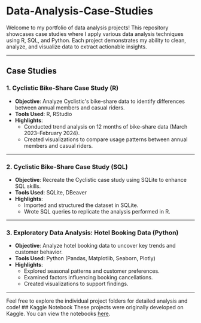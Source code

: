 # Data-Analysis-Case-Studies

Welcome to my portfolio of data analysis projects! This repository showcases case studies where I apply various data analysis techniques using R, SQL, and Python. Each project demonstrates my ability to clean, analyze, and visualize data to extract actionable insights.

---

## **Case Studies**

### 1. Cyclistic Bike-Share Case Study (R)
- **Objective**: Analyze Cyclistic's bike-share data to identify differences between annual members and casual riders.
- **Tools Used**: R, RStudio
- **Highlights**:
  - Conducted trend analysis on 12 months of bike-share data (March 2023–February 2024).
  - Created visualizations to compare usage patterns between annual members and casual riders.


---

### 2. Cyclistic Bike-Share Case Study (SQL)
- **Objective**: Recreate the Cyclistic case study using SQLite to enhance SQL skills.
- **Tools Used**: SQLite, DBeaver
- **Highlights**:
  - Imported and structured the dataset in SQLite.
  - Wrote SQL queries to replicate the analysis performed in R.
  

---

### 3. Exploratory Data Analysis: Hotel Booking Data (Python)
- **Objective**: Analyze hotel booking data to uncover key trends and customer behavior.
- **Tools Used**: Python (Pandas, Matplotlib, Seaborn, Plotly)
- **Highlights**:
  - Explored seasonal patterns and customer preferences.
  - Examined factors influencing booking cancellations.
  - Created visualizations to support findings.

---

Feel free to explore the individual project folders for detailed analysis and code! ## Kaggle Notebook
These projects were originally developed on Kaggle. You can view the notebooks [here](https://www.kaggle.com/esinsari/code).

